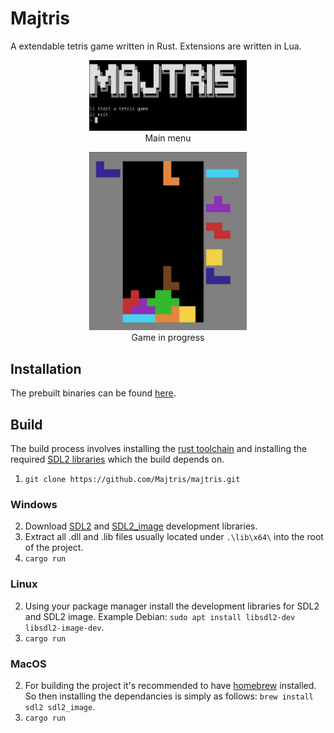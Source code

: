 # Majtris
A extendable tetris game written in Rust. Extensions are written in Lua.

<p align="center">
    <img src="images/menu.png" alt="menu image" style="width:50%"><br>
    Main menu
</p>
<p align="center">
    <img src="images/game.png" alt="game image" style="width:50%"><br>
    Game in progress
</p>

## Installation
The prebuilt binaries can be found [here](https://github.com/Majtris/majtris/releases).

## Build
The build process involves installing the [rust toolchain](https://www.rust-lang.org/tools/install) and installing the required [SDL2 libraries](https://www.libsdl.org/download-2.0.php) which the build depends on.

1. `git clone https://github.com/Majtris/majtris.git`
### Windows
2. Download [SDL2](https://www.libsdl.org/download-2.0.php) and [SDL2_image](https://www.libsdl.org/projects/SDL_image/) development libraries.
3. Extract all .dll and .lib files usually located under `.\lib\x64\` into the root of the project.
4. `cargo run`
### Linux
2. Using your package manager install the development libraries for SDL2 and SDL2 image. Example Debian: `sudo apt install libsdl2-dev libsdl2-image-dev`.
3. `cargo run`
### MacOS
2. For building the project it's recommended to have [homebrew](https://brew.sh/) installed. So then installing the dependancies is simply as follows: `brew install sdl2 sdl2_image`.
3. `cargo run`
